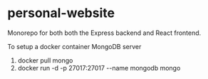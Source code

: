 # personal-website
Monorepo for both both the Express backend and React frontend.

To setup a docker container MongoDB server
1. docker pull mongo
2. docker run -d -p 27017:27017 --name mongodb mongo
